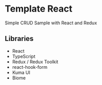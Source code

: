 # Template React 

Simple CRUD Sample with React and Redux

## Libraries

- React
- TypeScript
- Redux / Redux Toolkit
- react-hook-form
- Kuma UI
- Biome
